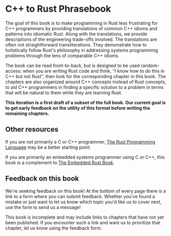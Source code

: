 # C++ to Rust Phrasebook

The goal of this book is to make programming in Rust less frustrating for C++
programmers by providing translations of common C++ idioms and patterns into
idiomatic Rust. Along with the translations, we provide descriptions of the engineering trade-offs involved.
The translations are often not straightforward transliterations. They demonstrate how to holistically
follow Rust's philosophy in addressing systems programming problems through the lens of comparable C++ idioms.

The book can be read front-to-back, but is designed to be used random-access: 
when you are writing Rust code and think, "I know how to do this in C++ but not Rust", then
look for the corresponding chapter in this book.
The chapters are also organized around C++ concepts instead of Rust concepts, to
aid C++ programmers in finding a specific solution to a problem in terms that
will be natural to them while they are learning Rust.

**This iteration is a first draft of a subset of the full book. Our current goal is to get early feedback on the utility of this format before writing the remaining chapters.**

## Other resources

If you are not primarily a C or C++ programmer, [The Rust Programming
Language](https://rust-book.cs.brown.edu/) may be a better starting point.

If you are primarily an embedded systems programmer using C or C++, this book is
a complement to [The Embedded Rust Book](https://docs.rust-embedded.org/book/).

## Feedback on this book

We're seeking feedback on this book! At the bottom of every page there is a link
to a form where you can submit feedback. Whether you've found a mistake or just
want to let us know which topic you'd like us to cover next, use the form to
send us a message!

This book is incomplete and may include links to chapters that have not yet been
published. If you encounter such a link and want us to prioritize that chapter,
let us know using the feedback form.
